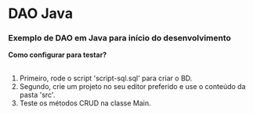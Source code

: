 # DAO Java
<h3>Exemplo de DAO em Java para início do desenvolvimento</h3>
<strong>Como configurar para testar?</strong><br /><br />
<ol>
<li>Primeiro, rode o script 'script-sql.sql' para criar o BD.</li>
<li>Segundo, crie um projeto no seu editor preferido e use o conteúdo da pasta 'src'.</li>
<li>Teste os métodos CRUD na classe Main.</li>
</ol>

